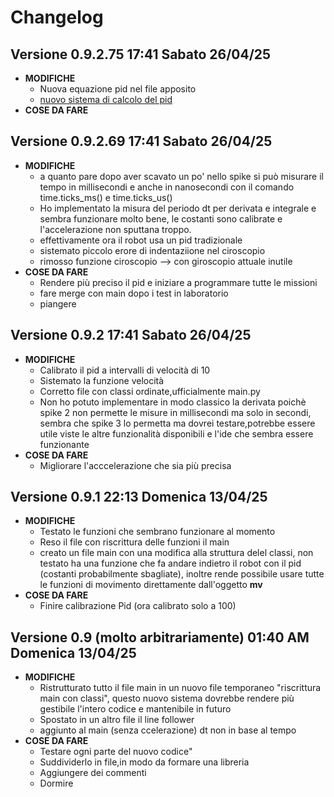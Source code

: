 # Changelog
## Versione 0.9.2.75 17:41 Sabato 26/04/25
* **MODIFICHE**
    * Nuova equazione pid nel file apposito
    * [nuovo sistema di calcolo del pid](https://www.desmos.com/calculator/qmbknfbkgw?lang=it)
* **COSE DA FARE**

## Versione 0.9.2.69 17:41 Sabato 26/04/25
* **MODIFICHE**
    * a quanto pare dopo aver scavato un po' nello spike si può misurare il tempo in millisecondi e anche in nanosecondi con il comando time.ticks_ms() e time.ticks_us()
    * Ho implementato la misura del periodo dt per derivata e integrale e sembra funzionare molto bene, le costanti sono calibrate e l'accelerazione non sputtana troppo.
    * effettivamente ora il robot usa un pid tradizionale
    * sistemato piccolo erore di indentaziione nel ciroscopio
    * rimosso funzione ciroscopio --> con giroscopio attuale inutile
* **COSE DA FARE**
    * Rendere più preciso il pid e iniziare a programmare tutte le missioni
    * fare merge con main dopo i test in laboratorio
    * piangere
## Versione 0.9.2 17:41 Sabato 26/04/25
* **MODIFICHE**
    * Calibrato il pid a intervalli di velocità di 10
    * Sistemato la funzione velocità
    * Corretto file con classi ordinate,ufficialmente main.py
    * Non ho potuto implementare in modo classico la derivata poichè spike 2 non permette le misure in millisecondi ma solo in secondi, sembra che spike 3 lo permetta ma dovrei testare,potrebbe essere utile viste le altre funzionalità disponibili e l'ide che sembra essere funzionante
* **COSE DA FARE**
    * Migliorare l'acccelerazione che sia più precisa
## Versione 0.9.1 22:13 Domenica 13/04/25
* **MODIFICHE**
    * Testato le funzioni che sembrano funzionare al momento
    * Reso il file con riscrittura delle funzioni il main
    * creato un file main con una modifica alla struttura delel classi, non testato ha una funzione che fa andare indietro il robot con il pid (costanti probabilmente sbagliate), inoltre rende possibile usare tutte le funzioni di movimento direttamente dall'oggetto __mv__
* **COSE DA FARE**
    * Finire calibrazione Pid (ora calibrato solo a 100)
## Versione 0.9 (molto arbitrariamente) 01:40 AM Domenica 13/04/25
* **MODIFICHE**
    * Ristrutturato tutto il file main in un nuovo file temporaneo "riscrittura main con classi", questo nuovo sistema dovrebbe rendere più gestibile l'intero codice e mantenibile in futuro
    * Spostato in un altro file il line follower
    * aggiunto al main (senza ccelerazione) dt non in base al tempo
* **COSE DA FARE**
    * Testare ogni parte del nuovo codice"
    * Suddividerlo in file,in modo da formare una libreria
    * Aggiungere dei commenti
    * Dormire
